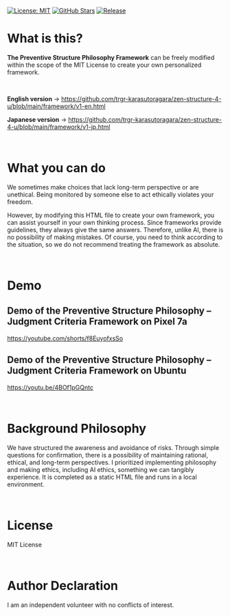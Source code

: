 [![License: MIT](https://img.shields.io/github/license/yourname/zen-structure-4-u)](LICENSE) 
[![GitHub Stars](https://img.shields.io/github/stars/yourname/zen-structure-4-u?style=social)](https://github.com/yourname/zen-structure-4-u/stargazers) 
[![Release](https://img.shields.io/github/v/release/yourname/zen-structure-4-u)](https://github.com/yourname/zen-structure-4-u/releases) 

# What is this?
**The Preventive Structure Philosophy Framework** can be freely modified within the scope of the MIT License to create your own personalized framework.

<br>

**English version** → https://github.com/trgr-karasutoragara/zen-structure-4-u/blob/main/framework/v1-en.html

**Japanese version** → https://github.com/trgr-karasutoragara/zen-structure-4-u/blob/main/framework/v1-jp.html

<br>

# What you can do
We sometimes make choices that lack long-term perspective or are unethical. Being monitored by someone else to act ethically violates your freedom.

However, by modifying this HTML file to create your own framework, you can assist yourself in your own thinking process. Since frameworks provide guidelines, they always give the same answers. Therefore, unlike AI, there is no possibility of making mistakes. Of course, you need to think according to the situation, so we do not recommend treating the framework as absolute.

<br>

# Demo
## Demo of the Preventive Structure Philosophy – Judgment Criteria Framework on Pixel 7a

https://youtube.com/shorts/f8EuyofxsSo

## Demo of the Preventive Structure Philosophy – Judgment Criteria Framework on Ubuntu

https://youtu.be/4BOf1pGQntc

<br>

# Background Philosophy
We have structured the awareness and avoidance of risks. Through simple questions for confirmation, there is a possibility of maintaining rational, ethical, and long-term perspectives. I prioritized implementing philosophy and making ethics, including AI ethics, something we can tangibly experience. It is completed as a static HTML file and runs in a local environment.

<br>

# License
MIT License

<br>

# Author Declaration
I am an independent volunteer with no conflicts of interest.
